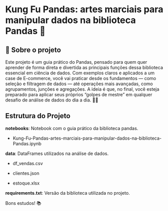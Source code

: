# Kung Fu Pandas: artes marciais para manipular dados na biblioteca Pandas 🐼

## 📖 Sobre o projeto

Este projeto é um guia prático do Pandas, pensado para quem quer aprender de forma direta e divertida as principais funções dessa biblioteca essencial em ciência de dados. Com exemplos claros e aplicados a um case de E-commerce, você vai praticar desde os fundamentos — como seleção e filtragem de dados — até operações mais avançadas, como agrupamentos, junções e agregações. A ideia é que, no final, você esteja preparado para aplicar seus próprios “golpes de mestre” em qualquer desafio de análise de dados do dia a dia. 🐼🥋

## Estrutura do Projeto

**notebooks**: Notebook com o guia prático da biblioteca pandas.

  - Kung-Fu-Pandas-artes-marciais-para-manipular-dados-na-biblioteca-Pandas.ipynb

**data**: DataFrames utilizados na análise de dados.

  - df_vendas.csv
  
  - clientes.json
  
  - estoque.xlsx

**requirements.txt**: Versão da biblioteca utilizada no projeto.


Bons estudos! 📚

